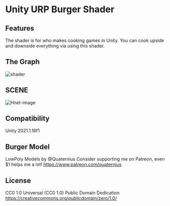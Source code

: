 # Unity URP Burger Shader

## Features
  The shader is for who makes cooking games in Unity. You can cook upside and downside everything via using this shader.
## The Graph
![shader](https://user-images.githubusercontent.com/43264365/139602763-0276a69e-690f-4afd-95be-a0fc91e96873.png)
## SCENE
![Hnet-image](https://user-images.githubusercontent.com/43264365/139602493-f742b42f-cccd-40fe-a4f9-fe35a2eacce6.gif)
## Compatibility
Unity 2021.1.16f1
## Burger Model
LowPoly Models by @Quaternius
Consider supporting me on Patreon, even $1 helps me a lot!
https://www.patreon.com/quaternius
## License
CC0 1.0 Universal (CC0 1.0) 
Public Domain Dedication
https://creativecommons.org/publicdomain/zero/1.0/

